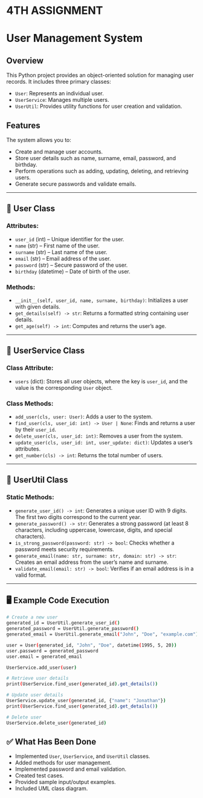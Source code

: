 # 4TH ASSIGNMENT
# User Management System

## Overview
This Python project provides an object-oriented solution for managing user records. It includes three primary classes:
- `User`: Represents an individual user.
- `UserService`: Manages multiple users.
- `UserUtil`: Provides utility functions for user creation and validation.

## Features
The system allows you to:
- Create and manage user accounts.
- Store user details such as name, surname, email, password, and birthday.
- Perform operations such as adding, updating, deleting, and retrieving users.
- Generate secure passwords and validate emails.

---

## 🔹 User Class
### Attributes:
- `user_id` (int) – Unique identifier for the user.
- `name` (str) – First name of the user.
- `surname` (str) – Last name of the user.
- `email` (str) – Email address of the user.
- `password` (str) – Secure password of the user.
- `birthday` (datetime) – Date of birth of the user.

### Methods:
- `__init__(self, user_id, name, surname, birthday)`: Initializes a user with given details.
- `get_details(self) -> str`: Returns a formatted string containing user details.
- `get_age(self) -> int`: Computes and returns the user’s age.

---

## 🔹 UserService Class
### Class Attribute:
- `users` (dict): Stores all user objects, where the key is `user_id`, and the value is the corresponding `User` object.

### Class Methods:
- `add_user(cls, user: User)`: Adds a user to the system.
- `find_user(cls, user_id: int) -> User | None`: Finds and returns a user by their `user_id`.
- `delete_user(cls, user_id: int)`: Removes a user from the system.
- `update_user(cls, user_id: int, user_update: dict)`: Updates a user’s attributes.
- `get_number(cls) -> int`: Returns the total number of users.

---

## 🔹 UserUtil Class
### Static Methods:
- `generate_user_id() -> int`: Generates a unique user ID with 9 digits. The first two digits correspond to the current year.
- `generate_password() -> str`: Generates a strong password (at least 8 characters, including uppercase, lowercase, digits, and special characters).
- `is_strong_password(password: str) -> bool`: Checks whether a password meets security requirements.
- `generate_email(name: str, surname: str, domain: str) -> str`: Creates an email address from the user’s name and surname.
- `validate_email(email: str) -> bool`: Verifies if an email address is in a valid format.

---

## 🖥 Example Code Execution
```bash
# Create a new user
generated_id = UserUtil.generate_user_id()
generated_password = UserUtil.generate_password()
generated_email = UserUtil.generate_email("John", "Doe", "example.com")

user = User(generated_id, "John", "Doe", datetime(1995, 5, 20))
user.password = generated_password
user.email = generated_email

UserService.add_user(user)

# Retrieve user details
print(UserService.find_user(generated_id).get_details())

# Update user details
UserService.update_user(generated_id, {"name": "Jonathan"})
print(UserService.find_user(generated_id).get_details())

# Delete user
UserService.delete_user(generated_id)
```

## ✅ What Has Been Done
- Implemented `User`, `UserService`, and `UserUtil` classes.
- Added methods for user management.
- Implemented password and email validation.
- Created test cases.
- Provided sample input/output examples.
- Included UML class diagram.

